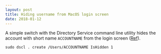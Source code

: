 ```yaml
---
layout: post
title: Hiding username from MacOS login screen
date: 2018-01-12
---
```

A simple switch with the Directory Service command line utility hides the account with short name `ACCOUNTNAME` from the login screen ([Ref][1]).

    sudo dscl . create /Users/ACCOUNTNAME IsHidden 1
    
[1]:http://osxdaily.com/2015/02/01/hide-specific-user-account-mac-os-x/
    